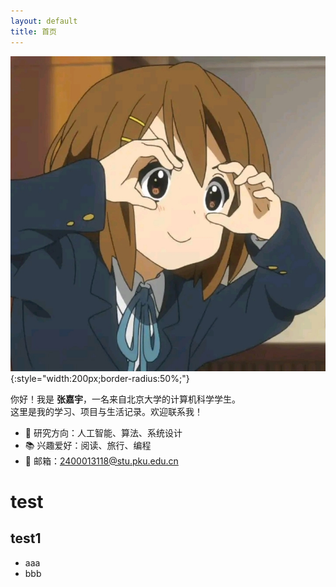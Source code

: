 ```yaml
---
layout: default
title: 首页
---
```


![我的头像](assets/images/yui.png){:style="width:200px;border-radius:50%;"}

你好！我是 **张嘉宇**，一名来自北京大学的计算机科学学生。  
这里是我的学习、项目与生活记录。欢迎联系我！

- 🔭 研究方向：人工智能、算法、系统设计
- 📚 兴趣爱好：阅读、旅行、编程
- 📧 邮箱：[2400013118@stu.pku.edu.cn](2400013118@stu.pku.edu.cn)

# test

## test1
- aaa
- bbb